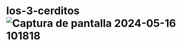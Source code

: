 # los-3-cerditos![Captura de pantalla 2024-05-16 101818](https://github.com/juanshelby/los-3-cerditos/assets/168825798/fd1d7818-cb4e-4978-a75f-e23d1f0cd914)
